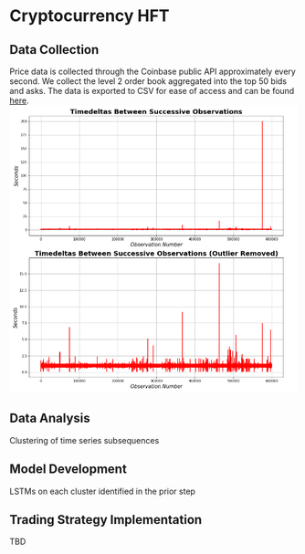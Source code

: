 # Cryptocurrency HFT

## Data Collection
Price data is collected through the Coinbase public API approximately every second. We collect the level 2 order book aggregated into the top 50 bids and asks. The data is exported to CSV for ease of access and can be found [here](./data).
![alt text](./figures/Timedelta_Quality.png)

## Data Analysis
Clustering of time series subsequences

## Model Development
LSTMs on each cluster identified in the prior step

## Trading Strategy Implementation
TBD
